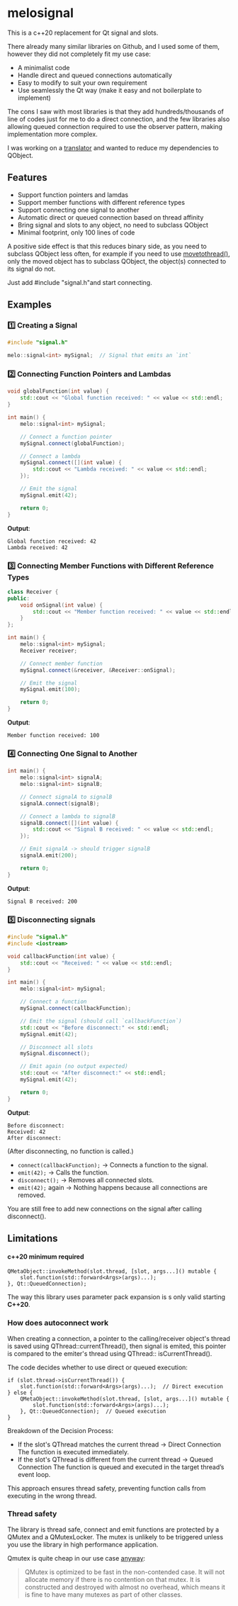 # melosignal

This is a c++20 replacement for Qt signal and slots.

There already many similar libraries on Github, and I used some of them, however they did not completely fit my use case:

 - A minimalist code
 - Handle direct and queued connections automatically
 - Easy to modify to suit your own requirement
 - Use seamlessly the Qt way (make it easy and not boilerplate to implement)

The cons I saw with most libraries is that they add hundreds/thousands of line of codes just for me to do a direct connection, and the few libraries also allowing queued connection required to use the observer pattern, making implementation more complex.

I was working on a [translator](https://play.google.com/store/apps/details?id=dands.technologies.melo) and wanted to reduce my dependencies to QObject.

## Features

 - Support function pointers and lamdas
 - Support member functions with different reference types
 - Support connecting one signal to another
 - Automatic direct or queued connection based on thread affinity
 - Bring signal and slots to any object, no need to subclass QObject
 - Minimal footprint, only 100 lines of code

A positive side effect is that this reduces binary side, as you need to subclass QObject less often, for example if you need to use [movetothread()](https://doc.qt.io/qt-6/qobject.html#moveToThread), only the moved object has to subclass QObject, the object(s) connected to its signal do not.

Just add #include "signal.h"and start connecting.

## Examples

### 1️⃣ Creating a Signal
```cpp
#include "signal.h"

melo::signal<int> mySignal;  // Signal that emits an `int`
```

### 2️⃣ Connecting Function Pointers and Lambdas
```cpp
void globalFunction(int value) {
    std::cout << "Global function received: " << value << std::endl;
}

int main() {
    melo::signal<int> mySignal;

    // Connect a function pointer
    mySignal.connect(globalFunction);

    // Connect a lambda
    mySignal.connect([](int value) {
        std::cout << "Lambda received: " << value << std::endl;
    });

    // Emit the signal
    mySignal.emit(42);

    return 0;
}
```
**Output**:

    Global function received: 42
    Lambda received: 42

### 3️⃣ Connecting Member Functions with Different Reference Types
```cpp
class Receiver {
public:
    void onSignal(int value) {
        std::cout << "Member function received: " << value << std::endl;
    }
};

int main() {
    melo::signal<int> mySignal;
    Receiver receiver;

    // Connect member function
    mySignal.connect(&receiver, &Receiver::onSignal);

    // Emit the signal
    mySignal.emit(100);

    return 0;
}
```
**Output**:

    Member function received: 100

### 4️⃣ Connecting One Signal to Another
```cpp
int main() {
    melo::signal<int> signalA;
    melo::signal<int> signalB;

    // Connect signalA to signalB
    signalA.connect(signalB);

    // Connect a lambda to signalB
    signalB.connect([](int value) {
        std::cout << "Signal B received: " << value << std::endl;
    });

    // Emit signalA -> should trigger signalB
    signalA.emit(200);

    return 0;
}
```
**Output**:

    Signal B received: 200

### 5️⃣ Disconnecting signals
```cpp
#include "signal.h"
#include <iostream>

void callbackFunction(int value) {
    std::cout << "Received: " << value << std::endl;
}

int main() {
    melo::signal<int> mySignal;

    // Connect a function
    mySignal.connect(callbackFunction);

    // Emit the signal (should call `callbackFunction`)
    std::cout << "Before disconnect:" << std::endl;
    mySignal.emit(42);

    // Disconnect all slots
    mySignal.disconnect();

    // Emit again (no output expected)
    std::cout << "After disconnect:" << std::endl;
    mySignal.emit(42);

    return 0;
}
```
**Output**:

    Before disconnect:
    Received: 42
    After disconnect:

(After disconnecting, no function is called.)

-   `connect(callbackFunction);` → Connects a function to the signal.
-   `emit(42);` → Calls the function.
-   `disconnect();` → Removes all connected slots.
-   `emit(42);` again → Nothing happens because all connections are removed.

You are still free to add new connections on the signal after calling disconnect().

## Limitations

#### c++20 minimum required

    QMetaObject::invokeMethod(slot.thread, [slot, args...]() mutable {
        slot.function(std::forward<Args>(args)...);
    }, Qt::QueuedConnection);

The way this library uses parameter pack expansion is s only valid starting **C++20**.

### How does autoconnect work

When creating a connection, a pointer to the calling/receiver object's thread is saved using QThread::currentThread(), then signal is emited, this pointer is compared to the emiter's thread using QThread:: isCurrentThread().

The code decides whether to use direct or queued execution:
```
if (slot.thread->isCurrentThread()) {
    slot.function(std::forward<Args>(args)...);  // Direct execution
} else {
    QMetaObject::invokeMethod(slot.thread, [slot, args...]() mutable {
        slot.function(std::forward<Args>(args)...);
    }, Qt::QueuedConnection);  // Queued execution
}
```
Breakdown of the Decision Process:

 - If the slot's QThread matches the current thread → Direct Connection
	The function is executed immediately.
 - If the slot's QThread is different from the current thread → Queued  Connection
The function is queued and executed in the target thread’s event loop.

This approach ensures thread safety, preventing function calls from executing in the wrong thread.


### Thread safety

The library is thread safe, connect and emit functions are protected by a QMutex and a QMutexLocker. The mutex is unlikely to be triggered unless you use the library in high performance application.

Qmutex is quite cheap in our use case [anyway](https://doc.qt.io/qt-6/qmutex.html#details):

> QMutex is optimized to be fast in the non-contended case. It will not allocate memory if there is no contention on that mutex. It is constructed and destroyed with almost no overhead, which means it is fine to have many mutexes as part of other classes.

